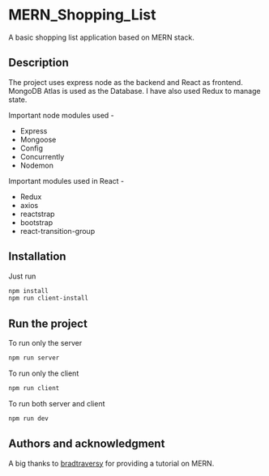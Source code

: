 # MERN_Shopping_List

A basic shopping list application based on MERN stack. 

## Description
The project uses express node as the backend and React as frontend. MongoDB Atlas is used as the Database. I have also used Redux to manage state.

Important node modules used - 
* Express 
* Mongoose 
* Config 
* Concurrently
* Nodemon

Important modules used in React -
* Redux
* axios
* reactstrap
* bootstrap
* react-transition-group



## Installation

Just run 

```bash
npm install 
npm run client-install
```

## Run the project
To run only the server 

```bash
npm run server
```
To run only the client
```bash
npm run client
```
To run both server and client
```bash
npm run dev
```

## Authors and acknowledgment
A big thanks to [bradtraversy](https://github.com/bradtraversy) for providing a tutorial on MERN.
